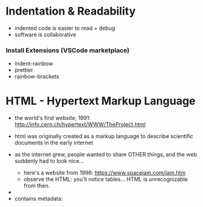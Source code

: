 # Indentation & Readability

- indented code is easier to read + debug
- software is collaborative

### Install Extensions (VSCode marketplace)

- indent-rainbow
- prettier
- rainbow-brackets

# HTML - Hypertext Markup Language

- the world's first website, 1991: http://info.cern.ch/hypertext/WWW/TheProject.html
- html was originally created as a markup language to describe scientific documents in the early internet
- as the internet grew, people wanted to share OTHER things, and the web suddenly had to look nice...
  - here's a website from 1996: https://www.spacejam.com/jam.htm
  - observe the HTML: you'll notice tables... HTML is unrecognizable from then.
- <html><head></head><body></body>
- <head> contains metadata: <title>, link to your CSS stylesheet, links to custom fonts, iconsets, language [not visible on browser]
- <body>: visible on browser
  - intro to HTML5 - semantic HTML
   - semantic tags: describe meaning of content in a human or machine-readable way.
   - "machine-readable": screen-readers
    - A screen reader is a software application that interprets things on the screen (text, images, links, and so on) and converts these to a format that visually impaired people are able to consume and interact with.
  - header, nav, section, article, aside, footer
    - <header>
    - <nav> contains navigation links
    - <section> groups distinct sections of content or functionality
    - <article> is for containing related individual standalone pieces of content, such as individual blog posts, videos, images or news items.
    - aside: can be used to create a sidenav, or displaying less important content
    - <footer> contains footnotes, can act as a secondary nav*

  - personal experience: HTML comes with default styles that can be hard to override sometimes so we use divs, and spans because they're like containers. They have no styles. It's also because... the importance of HTML5 is woefully understated.

# HTML5 is imp for accessiblity!

- a11y = "a", followed by 11 characters, "y"
- if you design or code for accessibility, you are an a11y
- "The Web is fundamentally designed to work for all people, whatever their hardware, software, language, location, or ability." - Tim Berners Lee, inventor of the World Wide Web.
- He wrote the first web client and server in 1990. His specifications of URIs, HTTP and HTML were refined as web technology spread.
- HTML has come a long way! HTML5\* (2008) has out of the box accessibility features. What does that mean? When you create HTML docs with semantic tags, they are readable by screenreader and useable by keyboard only (among other things)
- accessibility is the difference between someone being able to participate or being completely excluded.

# Video Debrief

- video: https://www.youtube.com/watch?v=3f31oufqFSM
- accessibility is treated as a nice-to-have, afterthought in most companies (it can be expensive but in most cases, we don't know enough and we don't have the training)
- why is that a problem: 1) disability is common, 2) business case for accessibility, 3) you may end up in court
  - widening our understanding of disability
  - you will lose money!
  - Beyonce was sued last year because her website did not provide accomodation for people with significant vision impairments.
    - "The lawsuit—filed today by New York woman Mary Conner, who is blind—argues that the website violates the Americans with Disabilities Act by being “an exclusively visual interface” without any coded alt-text behind the images."
    - “Plaintiff dreams of attending a Beyoncé concert and listening to her music in a live setting,” Conner’s attorney writes in the complaint. “However, when she browsed the Beyonce.com website, she encountered numerous barriers which limited her accessibility to the goods and services offered on the website.” The lawsuit also cites a lack of accessible drop-down menus and the inability to use a keyboard instead of a mouse."
    - 2 million people were unable to access Beyonce.com. https://fortune.com/2019/09/21/beyonce-lawsuit-website-ada-compliant/

# WGA

- you don't have to remember it all! Documentation exists.
- General Rule: We aren't using an all-or-nothing approach with accessiblity. Every change you make is one step forward in the right direction.
- CAPTCHA: test created by Carnegie Mellon to prevent web bots from using their site
  - ex. select the images that have a bridge in it
- "For example, asking users who are blind, visually impaired or dyslexic to identify textual characters in a distorted graphic is asking them to perform a task they are intrinsically least able to accomplish. Similarly, asking users who are deaf, hard of hearing, or living with auditory processing disorder to identify and transcribe in writing the content of an audio CAPTCHA is asking them to perform a task they’re intrinsically least likely to accomplish."
- "In essence, such CAPTCHAs fail to properly recognize users with disabilities as human, obstructing their participation in contemporary society."
- "A CAPTCHA without an accessible and usable alternative makes it impossible for users with certain disabilities to create accounts, write comments, or make purchases on such sites."

# HTML5 - Accessibility Out of the Box

- general rule: use the correct HTML elements for their intended purpose, common example: using button tags over divs.
- HTML elements have default styles.
  - from my limited interaction with accessibility designers, this is where most inaccessible use of html begins.
  - override exists!
  - aside: how can we know what a default style is? if you haven't used CSS to style, it's a default style
  - default: "users can navigate between buttons using the Tab key and activate their selection using Return or Enter"
  - great for people using keyboards for navigating
- Using Semantic HTML: accessiblity built in, better on mobile, and good for SEO.

# ARIA

- use aria by adding attributes to our HTML code
- no impact on display or behave
- acts as a descriptive layer for screenreaders

- "For many people, technology makes things easier. For people with disabilities, technology makes things possible." -- MDN
